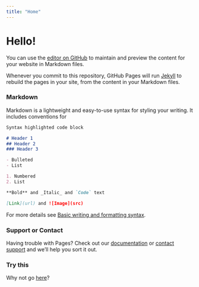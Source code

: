 ```yaml
---
title: "Home"
---
```


# Hello!

You can use the [editor on GitHub](https://github.com/robinammon/robinammon.github.io/edit/main/README.md) to maintain and preview the content for your website in Markdown files.

Whenever you commit to this repository, GitHub Pages will run [Jekyll](https://jekyllrb.com/) to rebuild the pages in your site, from the content in your Markdown files.

### Markdown

Markdown is a lightweight and easy-to-use syntax for styling your writing. It includes conventions for

```markdown
Syntax highlighted code block

# Header 1
## Header 2
### Header 3

- Bulleted
- List

1. Numbered
2. List

**Bold** and _Italic_ and `Code` text

[Link](url) and ![Image](src)
```

For more details see [Basic writing and formatting syntax](https://docs.github.com/en/github/writing-on-github/getting-started-with-writing-and-formatting-on-github/basic-writing-and-formatting-syntax).

<!---
### Jekyll Themes

Your Pages site will use the layout and styles from the Jekyll theme you have selected in your [repository settings](https://github.com/robinammon/robinammon.github.io/settings/pages). The name of this theme is saved in the Jekyll `_config.yml` configuration file.
-->

### Support or Contact

Having trouble with Pages? Check out our [documentation](https://docs.github.com/categories/github-pages-basics/) or [contact support](https://support.github.com/contact) and we’ll help you sort it out.

### Try this

Why not go [here](https://robinammon.github.io/research/)?
